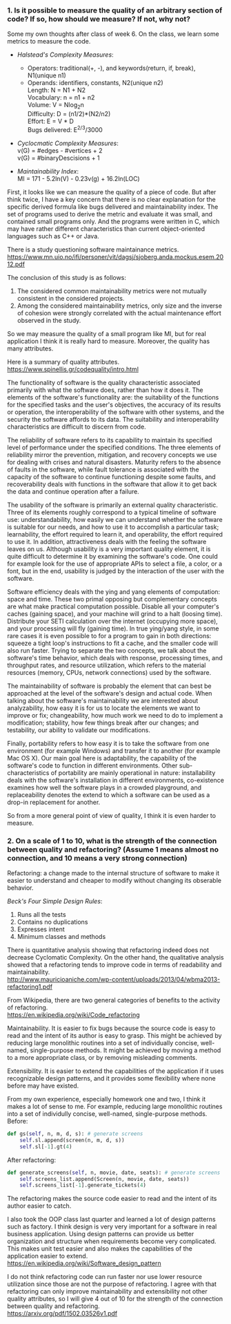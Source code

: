 ### 1. Is it possible to measure the quality of an arbitrary section of code? If so, how should we measure?  If not, why not?

Some my own thoughts after class of week 6. On the class, we learn some metrics to measure the code. <br />
* *Halstead's Complexity Measures*: <br />
  * Operators: traditional(+, -), and keywords(return, if, break), N1(unique n1) <br />
  * Operands: identifiers, constants, N2(unique n2) <br />
Length: N = N1 + N2 <br />
Vocabulary: n = n1 + n2 <br />
Volume: V = Nlog<sub>2</sub>n <br />
Difficulty: D = (n1/2)*(N2/n2) <br />
Effort: E = V * D <br />
Bugs delivered: E<sup>2/3</sup>/3000 <br />

* *Cyclocmatic Complexity Measures*: <br />
v(G) = #edges - #vertices + 2 <br />
v(G) = #binaryDescisions + 1 <br />

* *Maintainability Index*: <br />
MI = 171 - 5.2ln(V) - 0.23v(g) + 16.2ln(LOC) <br />

First, it looks like we can measure the quality of a piece of code. But after think twice, I have a key concern that there is no clear explanation for the specific derived formula like bugs delivered and maintainability index. The set of programs used to derive the metric and evaluate it was small, and contained small programs only. And the programs were written in C, which may have rather different characteristics than current object-oriented languages such as C++ or Java.

There is a study questioning software maintainance metrics. <br />
https://www.mn.uio.no/ifi/personer/vit/dagsj/sjoberg.anda.mockus.esem.2012.pdf

The conclusion of this study is as follows:
1. The considered common maintainability metrics were not mutually consistent in the considered projects. <br />
2. Among the considered maintainability metrics, only size and the inverse of cohesion were strongly correlated with the actual maintenance effort observed in the study. <br />

So we may measure the quality of a small program like MI, but for real application I think it is really hard to measure. Moreover, the quality has many attributes.

Here is a summary of quality attributes. <br />
https://www.spinellis.gr/codequality/intro.html <br />

The functionality of software is the quality characteristic associated primarily with what the software does, rather than how it does it. The elements of the software's functionality are: the suitability of the functions for the specified tasks and the user's objectives, the accuracy of its results or operation, the interoperability of the software with other systems, and the security the software affords to its data. The suitability and interoperability characteristics are difficult to discern from code.

The reliability of software refers to its capability to maintain its specified level of performance under the specified conditions. The three elements of reliability mirror the prevention, mitigation, and recovery concepts we use for dealing with crises and natural disasters. Maturity refers to the absence of faults in the software, while fault tolerance is associated with the capacity of the software to continue functioning despite some faults, and recoverability deals with functions in the software that allow it to get back the data and continue operation after a failure.

The usability of the software is primarily an external quality characteristic. Three of its elements roughly correspond to a typical timeline of software use: understandability, how easily we can understand whether the software is suitable for our needs, and how to use it to accomplish a particular task; learnability, the effort required to learn it, and operability, the effort required to use it. In addition, attractiveness deals with the feeling the software leaves on us. Although usability is a very important quality element, it is quite difficult to determine it by examining the software's code. One could for example look for the use of appropriate APIs to select a file, a color, or a font, but in the end, usability is judged by the interaction of the user with the software.

Software efficiency deals with the ying and yang elements of computation: space and time. These two primal opposing but complementary concepts are what make practical computation possible. Disable all your computer's caches (gaining space), and your machine will grind to a halt (loosing time). Distribute your SETI calculation over the internet (occupying more space), and your processing will fly (gaining time). In true ying/yang style, in some rare cases it is even possible to for a program to gain in both directions: squeeze a tight loop's instructions to fit a cache, and the smaller code will also run faster. Trying to separate the two concepts, we talk about the software's time behavior, which deals with response, processing times, and throughput rates, and resource utilization, which refers to the material resources (memory, CPUs, network connections) used by the software.

The maintainability of software is probably the element that can best be approached at the level of the software's design and actual code. When talking about the software's maintainability we are interested about analyzability, how easy it is for us to locate the elements we want to improve or fix; changeability, how much work we need to do to implement a modification; stability, how few things break after our changes; and testability, our ability to validate our modifications.

Finally, portability refers to how easy it is to take the software from one environment (for example Windows) and transfer it to another (for example Mac OS X). Our main goal here is adaptability, the capability of the software's code to function in different environments. Other sub-characteristics of portability are mainly operational in nature: installability deals with the software's installation in different environments, co-existence examines how well the software plays in a crowded playground, and replaceability denotes the extend to which a software can be used as a drop-in replacement for another.

So from a more general point of view of quality, I think it is even harder to measure.

### 2. On a scale of 1 to 10, what is the strength of the connection between quality and refactoring?  (Assume 1 means almost no connection, and 10 means a very strong connection)

Refactoring: a change made to the internal structure of software to make it easier to understand and cheaper to modify without changing its obserable behavior.

*Beck's Four Simple Design Rules*:
1. Runs all the tests <br />
2. Contains no duplications <br />
3. Expresses intent <br />
4. Minimum classes and methods <br />

There is quantitative analysis showing that refactoring indeed does not decrease Cyclomatic Complexity. On the other hand, the qualitative analysis showed that a refactoring tends to improve code in terms of readability and maintainability. <br />
http://www.mauricioaniche.com/wp-content/uploads/2013/04/wbma2013-refactoring1.pdf

From Wikipedia, there are two general categories of benefits to the activity of refactoring. <br />
https://en.wikipedia.org/wiki/Code_refactoring <br />

Maintainability. It is easier to fix bugs because the source code is easy to read and the intent of its author is easy to grasp. This might be achieved by reducing large monolithic routines into a set of individually concise, well-named, single-purpose methods. It might be achieved by moving a method to a more appropriate class, or by removing misleading comments.

Extensibility. It is easier to extend the capabilities of the application if it uses recognizable design patterns, and it provides some flexibility where none before may have existed.

From my own experience, especially homework one and two, I think it makes a lot of sense to me. For example, reducing large monolithic routines into a set of individully concise, well-named, single-purpose methods. <br />
Before: <br />
```python
def gs(self, n, m, d, s): # generate screens
    self.sl.append(screen(n, m, d, s))
    self.sl[-1].gt(4)
```

After refactoring: <br />
```python
def generate_screens(self, n, movie, date, seats): # generate screens
    self.screens_list.append(Screen(n, movie, date, seats))
    self.screens_list[-1].generate_tickets(4)
```

The refactoring makes the source code easier to read and the intent of its author easier to catch.

I also took the OOP class last quarter and learned a lot of design patterns such as factory. I think design is very very important for a software in real business application. Using design patterns can provide us better organization and structure when requirements become very complicated. This makes unit test easier and also makes the capabilities of the application easier to extend. <br />
https://en.wikipedia.org/wiki/Software_design_pattern

I do not think refactoring code can run faster nor use lower resource utilization since those are not the purpose of refactoring. I agree with that refactoring can only improve maintainability and extensibility not other quality attributes, so I will give 4 out of 10 for the strength of the connection between quality and refactoring. <br />
https://arxiv.org/pdf/1502.03526v1.pdf